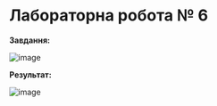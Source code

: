 # Лабораторна робота № 6

**Завдання:**

![image](https://github.com/zerorchik/ChM_2_labs/assets/103893849/d9772419-fe36-4854-9a83-510bc4b39279)

**Результат:**

![image](https://github.com/zerorchik/ChM_2_labs/assets/103893849/6491137c-560b-4a76-ae08-f36cade8c766)
